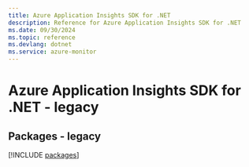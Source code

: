 ```yaml
---
title: Azure Application Insights SDK for .NET
description: Reference for Azure Application Insights SDK for .NET
ms.date: 09/30/2024
ms.topic: reference
ms.devlang: dotnet
ms.service: azure-monitor
---
```

# Azure Application Insights SDK for .NET - legacy
## Packages - legacy
[!INCLUDE [packages](application-insights-index.md)]
